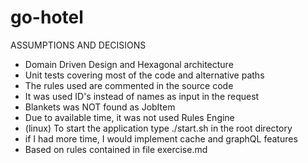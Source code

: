 # go-hotel

ASSUMPTIONS AND DECISIONS
- Domain Driven Design and Hexagonal architecture
- Unit tests covering most of the code and alternative paths
- The rules used are commented in the source code
- It was used ID's instead of names as input in the request
- Blankets was NOT found as JobItem
- Due to available time, it was not used Rules Engine
- (linux) To start the application type ./start.sh in the root directory
- if I had more time, I would implement cache and graphQL features
- Based on rules contained in file exercise.md


